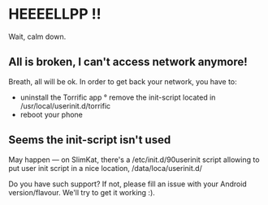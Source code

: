 # HEEEELLPP !!

Wait, calm down.

## All is broken, I can't access network anymore!

Breath, all will be ok. In order to get back your network, you have to:
  * uninstall the Torrific app
  ° remove the init-script located in /usr/local/userinit.d/torrific
  * reboot your phone

## Seems the init-script isn't used

May happen — on SlimKat, there's a /etc/init.d/90userinit script allowing to put
user init script in a nice location, /data/loca/userinit.d/

Do you have such support? If not, please fill an issue with your Android version/flavour.
We'll try to get it working :).
